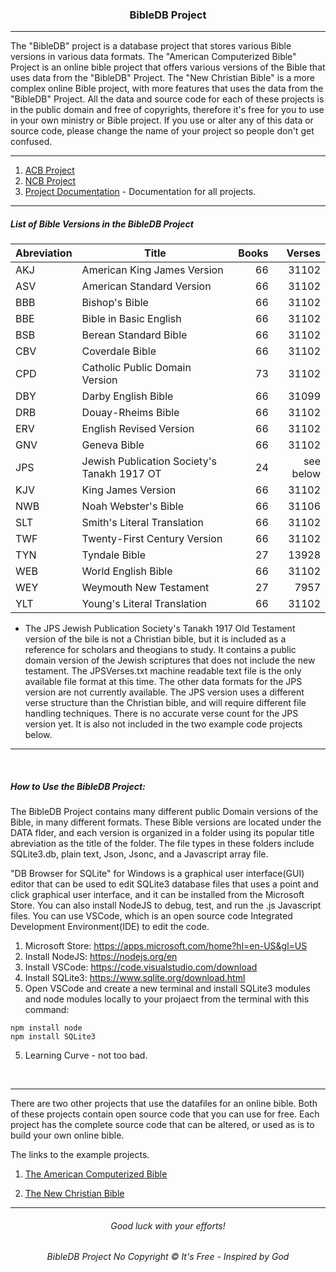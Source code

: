 <h3 align="center">BibleDB Project</h3>

---

The "BibleDB" project is a database project that stores various Bible versions in various data formats. The "American Computerized Bible" Project is an online bible project that offers various versions of the Bible that uses data from the "BibleDB" Project. The "New Christian Bible" is a more complex online Bible project, with more features that uses the data from the "BibleDB" Project. All the data and source code for each of these projects is in the public domain and free of copyrights, therefore it's free for you to use in your own ministry or Bible project. If you use or alter any of this data or source code, please change the name of your project so people don't get confused.

---
1. [ACB Project](https://github.com/ACB-Bible/AmericanComputerizedBible)
2. [NCB Project](https://github.com/ACB-Bible/NCB)
3. [Project Documentation](https://github.com/ACB-Bible/DOC) - Documentation for all projects.
---

##### List of Bible Versions in the BibleDB Project
|Abreviation| Title| Books| Verses|
| --- | --- | ---: | ---: |
|AKJ| American King James Version| 66| 31102|
|ASV| American Standard Version| 66| 31102|
|BBB| Bishop's Bible| 66| 31102|
|BBE| Bible in Basic English| 66| 31102|
|BSB| Berean Standard  Bible| 66| 31102|
|CBV| Coverdale Bible| 66| 31102|
|CPD| Catholic Public Domain Version| 73| 31102|
|DBY| Darby English Bible| 66| 31099|
|DRB| Douay-Rheims Bible| 66| 31102|
|ERV| English Revised Version| 66| 31102|
|GNV| Geneva Bible| 66| 31102|
|JPS| Jewish Publication Society's Tanakh 1917 OT| 24| see below|
|KJV| King James Version| 66| 31102|
|NWB| Noah Webster's Bible| 66| 31106|
|SLT| Smith's Literal Translation| 66| 31102|
|TWF| Twenty-First Century Version| 66| 31102|
|TYN| Tyndale Bible| 27| 13928|
|WEB| World English Bible| 66| 31102|
|WEY| Weymouth New Testament| 27| 7957|
|YLT| Young's Literal Translation| 66| 31102|

 * The JPS Jewish Publication Society's Tanakh 1917 Old Testament version of the bile is not a Christian bible, but it is included as a reference for scholars and theogians to study. It contains a public domain version of the Jewish scriptures that does not include the new testament. The JPSVerses.txt machine readable text file is the only available file format at this time. The other data formats for the JPS version are not currently available. The JPS version uses a different verse structure than the Christian bible, and will require different file handling techniques. There is no accurate verse count for the JPS version yet. It is also not included in the two example code projects below.

---
<br>

##### How to Use the BibleDB Project:
The BibleDB Project contains many different public Domain versions of the Bible, in many different formats. These Bible versions are located under the DATA flder, and each version is organized in a folder using its popular title abreviation as the title of the folder. The file types in these folders include SQLite3.db, plain text, Json, Jsonc, and a Javascript array file.

"DB Browser for SQLite" for Windows is a graphical user interface(GUI) editor that can be used to edit SQLite3 database files that uses a point and click graphical user interface, and it can be installed from the Microsoft Store. You can also install NodeJS to debug, test, and run the .js Javascript files. You can use VSCode, which is an open source code Integrated Development Environment(IDE) to edit the code.

1. Microsoft Store:
https://apps.microsoft.com/home?hl=en-US&gl=US
2. Install NodeJS:
https://nodejs.org/en
3. Install VSCode:
https://code.visualstudio.com/download
4. Install SQLite3:
https://www.sqlite.org/download.html
5. Open VSCode and create a new terminal and install SQLite3 modules and node modules locally to your projaect from the terminal with this command:
```
npm install node
npm install SQLite3
```
5. Learning Curve - not too bad.
<br>

---
There are two other projects that use the datafiles for an online bible. Both of these projects contain open source code that you can use for free. Each project has the complete source code that can be altered, or used as is to build your own online bible.

The links to the example projects.

1. <a href="https://github.com/ACB-Bible/AmericanComputerizedBible">The American Computerized Bible</a>

2. <a href="https://github.com/ACB-Bible/NCB">The New Christian Bible</a>

---

<h6 align="center">Good luck with your efforts!</h6>

<h6 align="center" title="God's Word Is Not For Sale">BibleDB Project No Copyright © It's Free - Inspired by God</h3>